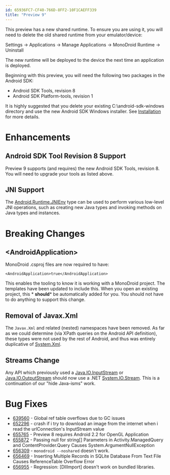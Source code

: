 ```yaml
---
id: 65936FC7-CF40-766D-8FF2-10F1CAEFF339
title: "Preview 9"
---
```


This preview has a new shared runtime. To ensure you are using it, you will
need to delete the old shared runtime from your emulator/device:

Settings -&gt; Applications -&gt; Manage Applications -&gt; MonoDroid Runtime
-&gt; Uninstall

The new runtime will be deployed to the device the next time an application
is deployed.

Beginning with this preview, you will need the following two packages in the
Android SDK:

-  Android SDK Tools, revision 8
-  Android SDK Platform-tools, revision 1


It is highly suggested that you delete your existing C:\android-sdk-windows
directory and use the new Android SDK Windows installer. See [Installation](http://android.xamarin.com/Installation) for more details.

 <a name="Enhancements" class="injected"></a>


# Enhancements

 <a name="Android_SDK_Tool_Revision_8_Support" class="injected"></a>


## Android SDK Tool Revision 8 Support

Preview 9 supports (and requires) the new Android SDK Tools, revision 8. You
will need to upgrade your tools as listed above.

 <a name="JNI_Support" class="injected"></a>


## JNI Support

The [Android.Runtime.JNIEnv](http://docs.monodroid.net/index.aspx?link=T:Android.Runtime.JNIEnv) type can be used to perform various
low-level JNI operations, such as creating new Java types and invoking methods
on Java types and instances.

 <a name="Breaking_Changes" class="injected"></a>


# Breaking Changes

 <a name="&lt;AndroidApplication&gt;" class="injected"></a>


## &lt;AndroidApplication&gt;

MonoDroid .csproj files are now required to have:

```
<AndroidApplication>true</AndroidApplication>
```

This enables the tooling to know it is working with a MonoDroid project. The
templates have been updated to include this. When you open an existing project,
this * **should*** be automatically added for you. You should
not have to do anything to support this change.

 <a name="Removal_of_Javax.Xml" class="injected"></a>


## Removal of Javax.Xml

The `Javax.Xml` and related (nested) namespaces have been removed.
As far as we could determine (via XPath queries on the Android API definition),
these types were not used by the rest of Android, and thus was entirely
duplicative of [System.Xml](http://docs.monodroid.net/index.aspx?link=N:System.Xml).

 <a name="Streams_Change" class="injected"></a>


## Streams Change

Any API which previously used a [Java.IO.InputStream](http://docs.monodroid.net/index.aspx?link=T:Java.IO.InputStream) or [Java.IO.OutputStream](http://docs.monodroid.net/index.aspx?link=T:Java.IO.OutputStream) should now use a .NET [System.IO.Stream](http://docs.monodroid.net/index.aspx?link=T:System.IO.Stream). This is a continuation of our "hide Java-isms"
work.

 <a name="Bug_Fixes" class="injected"></a>


# Bug Fixes

-   [639560](https://bugzilla.novell.com/show_bug.cgi?id=639560) - Global ref table overflows due to GC issues 
-   [652296](https://bugzilla.novell.com/show_bug.cgi?id=652296) - crash if i try to download an image from the internet when i read the urlConnection's InputStream value 
-   [655765](https://bugzilla.novell.com/show_bug.cgi?id=655765) - Preview 8 requires Android 2.2 for OpenGL Application 
-   [655872](https://bugzilla.novell.com/show_bug.cgi?id=655872) - Passing null for string[] Parameters in Activity.ManagedQuery and ContentProvider.Query Causes System.ArgumentNullException 
-   [656309](https://bugzilla.novell.com/show_bug.cgi?id=656309) -  `monodroid --noshared` doesn't work. 
-   [656469](https://bugzilla.novell.com/show_bug.cgi?id=656469)  <span title="Runtime">-</span> Inserting Multiple Records in SQLite Database From Text File Causes ReferenceTable Overflow Error 
-   [656955](https://bugzilla.novell.com/show_bug.cgi?id=656955) - Regression: [DllImport] doesn't work on bundled libraries.
